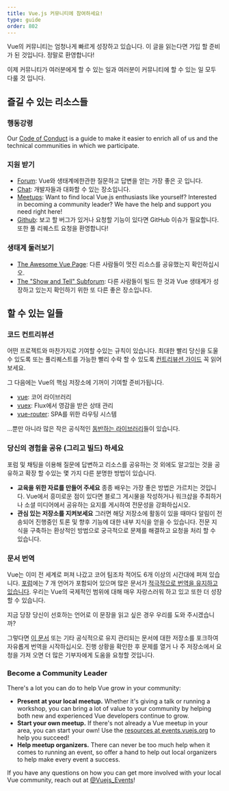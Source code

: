 ```yaml
---
title: Vue.js 커뮤니티에 참여하세요!
type: guide
order: 802
---
```


Vue의 커뮤니티는 엄청나게 빠르게 성장하고 있습니다. 이 글을 읽는다면 가입 할 준비가 된 것입니다. 정말로 환영합니다!

이제 커뮤니티가 여러분에게 할 수 있는 일과 여러분이 커뮤니티에 할 수 있는 일 모두 다룰 것 입니다.

## 즐길 수 있는 리소스들

### 행동강령

Our [Code of Conduct](/coc) is a guide to make it easier to enrich all of us and the technical communities in which we participate.

### 지원 받기

- [Forum](http://forum.vuejs.org/): Vue와 생태계에한관한 질문하고 답변을 얻는 가장 좋은 곳 입니다.
- [Chat](https://chat.vuejs.org/): 개발자들과 대화할 수 있는 장소입니다.
- [Meetups](https://events.vuejs.org/meetups): Want to find local Vue.js enthusiasts like yourself? Interested in becoming a community leader? We have the help and support you need right here!
- [Github](https://github.com/vuejs): 보고 할 버그가 있거나 요청할 기능이 있다면 GitHub 이슈가 필요합니다. 또한 풀 리퀘스트 요청을 환영합니다!


### 생태계 둘러보기

- [The Awesome Vue Page](https://github.com/vuejs/awesome-vue): 다른 사람들이 멋진 리소스를 공유했는지 확인하십시오.
- [The "Show and Tell" Subforum](http://forum.vuejs.org/c/show-and-tell): 다른 사람들이 빌드 한 것과 Vue 생태계가 성장하고 있는지 확인하기 위한 또 다른 좋은 장소입니다.

## 할 수 있는 일들

### 코드 컨트리뷰션

어떤 프로젝트와 마찬가지로 기여할 수있는 규칙이 있습니다. 최대한 빨리 당신을 도울 수 있도록 또는 풀리퀘스트를 가능한 빨리 수락 할 수 있도록 [컨트리뷰션 가이드](https://github.com/vuejs/vue/blob/dev/.github/CONTRIBUTING.md) 꼭 읽어보세요.

그 다음에는 Vue의 핵심 저장소에 기꺼이 기여할 준비가됩니다.

- [vue](https://github.com/vuejs/vue): 코어 라이브러리
- [vuex](https://github.com/vuejs/vuex): Flux에서 영감을 받은 상태 관리
- [vue-router](https://github.com/vuejs/vue-router): SPA를 위한 라우팅 시스템

...뿐만 아니라 많은 작은 공식적인 [동반하는 라이브러리](https://github.com/vuejs)들이 있습니다.

### 당신의 경험을 공유 (그리고 빌드) 하세요

포럼 및 채팅을 이용해 질문에 답변하고 리소스를 공유하는 것 외에도 알고있는 것을 공유하고 확장 할 수있는 몇 가지 다른 분명한 방법이 있습니다.

- **교육을 위한 자료를 만들어 주세요** 종종 배우는 가장 좋은 방법은 가르치는 것입니다. Vue에서 흥미로운 점이 있다면 블로그 게시물을 작성하거나 워크샵을 주최하거나 소셜 미디어에서 공유하는 요지를 게시하여 전문성을 강화하십시오.
- **관심 있는 저장소를 지켜보세요** 그러면 해당 저장소에 활동이 있을 때마다 알림이 전송되어 진행중인 토론 및 향후 기능에 대한 내부 지식을 얻을 수 있습니다. 전문 지식을 구축하는 환상적인 방법으로 궁극적으로 문제를 해결하고 요청을 처리 할 수 있습니다.

### 문서 번역

Vue는 이미 전 세계로 퍼져 나갔고 코어 팀조차 적어도 6개 이상의 시간대에 퍼져 있습니다. [포럼](http://forum.vuejs.org/)에는 7 개 언어가 포함되어 있으며 많은 문서가 [적극적으로 번역을 유지하고 있습니다](https://github.com/vuejs?utf8=%E2%9C%93&query=vuejs.org). 우리는 Vue의 국제적인 범위에 대해 매우 자랑스러워 하고 있고 또한 더 성장할 수 있습니다.

지금 당장 당신이 선호하는 언어로 이 문장을 읽고 싶은 경우 우리를 도와 주시겠습니까?

그렇다면 [이 문서](https://github.com/vuejs/vuejs.org/) 또는 기타 공식적으로 유지 관리되는 문서에 대한 저장소를 포크하여 자유롭게 번역을 시작하십시오. 진행 상황을 확인한 후 문제를 열거 나 주 저장소에서 요청을 가져 오면 더 많은 기부자에게 도움을 요청할 것입니다.

### Become a Community Leader

There's a lot you can do to help Vue grow in your community:

- **Present at your local meetup.** Whether it's giving a talk or running a workshop, you can bring a lot of value to your community by helping both new and experienced Vue developers continue to grow.
- **Start your own meetup.** If there's not already a Vue meetup in your area, you can start your own! Use the [resources at events.vuejs.org](https://events.vuejs.org/resources/#getting-started) to help you succeed!
- **Help meetup organizers.** There can never be too much help when it comes to running an event, so offer a hand to help out local organizers to help make every event a success.

If you have any questions on how you can get more involved with your local Vue community, reach out at [@Vuejs_Events](https://www.twitter.com/vuejs_events)!
